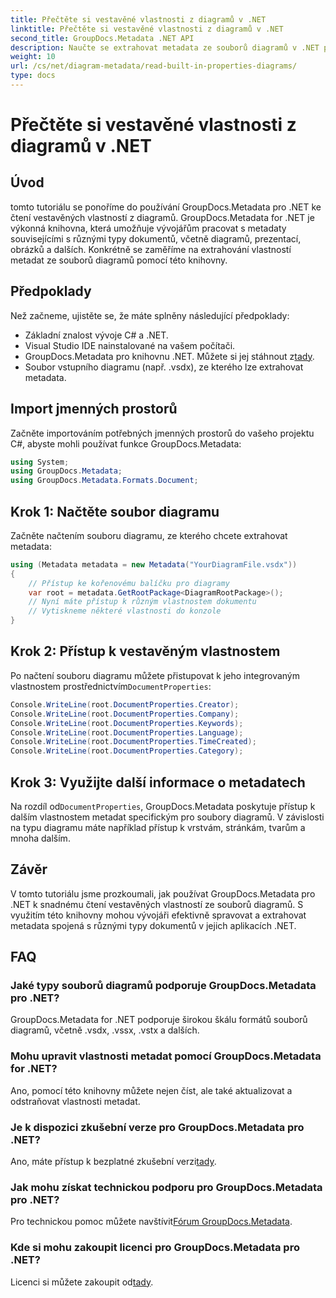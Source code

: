 ```yaml
---
title: Přečtěte si vestavěné vlastnosti z diagramů v .NET
linktitle: Přečtěte si vestavěné vlastnosti z diagramů v .NET
second_title: GroupDocs.Metadata .NET API
description: Naučte se extrahovat metadata ze souborů diagramů v .NET pomocí GroupDocs.Metadata. Vylepšete efektivnější správu a analýzu dokumentů.
weight: 10
url: /cs/net/diagram-metadata/read-built-in-properties-diagrams/
type: docs
---
```

# Přečtěte si vestavěné vlastnosti z diagramů v .NET

## Úvod
tomto tutoriálu se ponoříme do používání GroupDocs.Metadata pro .NET ke čtení vestavěných vlastností z diagramů. GroupDocs.Metadata for .NET je výkonná knihovna, která umožňuje vývojářům pracovat s metadaty souvisejícími s různými typy dokumentů, včetně diagramů, prezentací, obrázků a dalších. Konkrétně se zaměříme na extrahování vlastností metadat ze souborů diagramů pomocí této knihovny.
## Předpoklady
Než začneme, ujistěte se, že máte splněny následující předpoklady:
- Základní znalost vývoje C# a .NET.
- Visual Studio IDE nainstalované na vašem počítači.
-  GroupDocs.Metadata pro knihovnu .NET. Můžete si jej stáhnout z[tady](https://releases.groupdocs.com/metadata/net/).
- Soubor vstupního diagramu (např. .vsdx), ze kterého lze extrahovat metadata.

## Import jmenných prostorů
Začněte importováním potřebných jmenných prostorů do vašeho projektu C#, abyste mohli používat funkce GroupDocs.Metadata:
```csharp
using System;
using GroupDocs.Metadata;
using GroupDocs.Metadata.Formats.Document;
```
## Krok 1: Načtěte soubor diagramu
Začněte načtením souboru diagramu, ze kterého chcete extrahovat metadata:
```csharp
using (Metadata metadata = new Metadata("YourDiagramFile.vsdx"))
{
    // Přístup ke kořenovému balíčku pro diagramy
    var root = metadata.GetRootPackage<DiagramRootPackage>();
    // Nyní máte přístup k různým vlastnostem dokumentu
    // Vytiskneme některé vlastnosti do konzole
}
```
## Krok 2: Přístup k vestavěným vlastnostem
 Po načtení souboru diagramu můžete přistupovat k jeho integrovaným vlastnostem prostřednictvím`DocumentProperties`:
```csharp
Console.WriteLine(root.DocumentProperties.Creator);
Console.WriteLine(root.DocumentProperties.Company);
Console.WriteLine(root.DocumentProperties.Keywords);
Console.WriteLine(root.DocumentProperties.Language);
Console.WriteLine(root.DocumentProperties.TimeCreated);
Console.WriteLine(root.DocumentProperties.Category);
```
## Krok 3: Využijte další informace o metadatech
 Na rozdíl od`DocumentProperties`, GroupDocs.Metadata poskytuje přístup k dalším vlastnostem metadat specifickým pro soubory diagramů. V závislosti na typu diagramu máte například přístup k vrstvám, stránkám, tvarům a mnoha dalším.

## Závěr
V tomto tutoriálu jsme prozkoumali, jak používat GroupDocs.Metadata pro .NET k snadnému čtení vestavěných vlastností ze souborů diagramů. S využitím této knihovny mohou vývojáři efektivně spravovat a extrahovat metadata spojená s různými typy dokumentů v jejich aplikacích .NET.

## FAQ
### Jaké typy souborů diagramů podporuje GroupDocs.Metadata pro .NET?
GroupDocs.Metadata for .NET podporuje širokou škálu formátů souborů diagramů, včetně .vsdx, .vssx, .vstx a dalších.
### Mohu upravit vlastnosti metadat pomocí GroupDocs.Metadata for .NET?
Ano, pomocí této knihovny můžete nejen číst, ale také aktualizovat a odstraňovat vlastnosti metadat.
### Je k dispozici zkušební verze pro GroupDocs.Metadata pro .NET?
 Ano, máte přístup k bezplatné zkušební verzi[tady](https://releases.groupdocs.com/).
### Jak mohu získat technickou podporu pro GroupDocs.Metadata pro .NET?
 Pro technickou pomoc můžete navštívit[Fórum GroupDocs.Metadata](https://forum.groupdocs.com/c/metadata/14).
### Kde si mohu zakoupit licenci pro GroupDocs.Metadata pro .NET?
 Licenci si můžete zakoupit od[tady](https://purchase.groupdocs.com/buy).